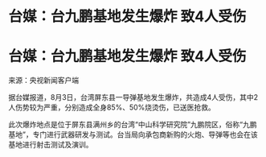 # 台媒：台九鹏基地发生爆炸 致4人受伤

# 台媒：台九鹏基地发生爆炸 致4人受伤

来源：央视新闻客户端

据台媒报道，8月3日，台湾屏东县一导弹基地发生爆炸，共造成4人受伤，其中2人伤势较为严重，分别造成全身85%、50%烧烫伤，已送医抢救。

此次爆炸地点是位于屏东县满州乡的台湾“中山科学研究院”九鹏院区，俗称“九鹏基地”，专门进行武器研发与测试。台当局向承包商新购的火炮、导弹等也会在该基地进行射击测试及演训。

